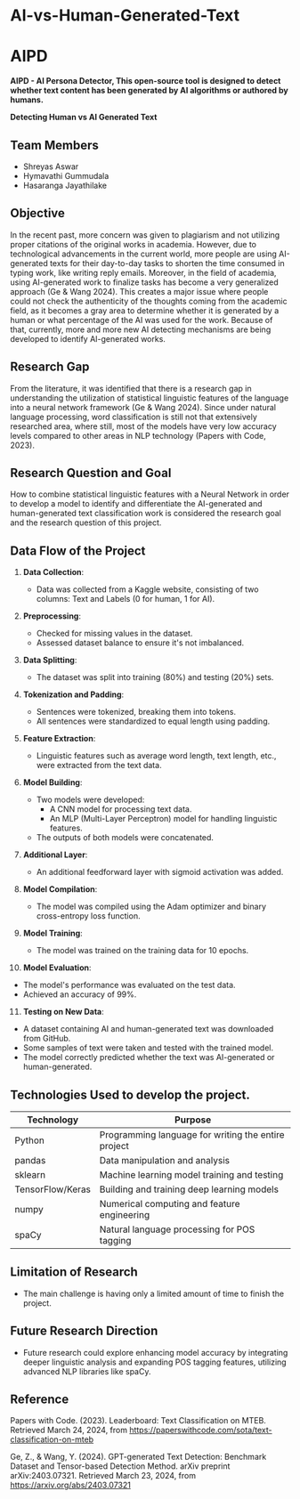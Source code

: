 # AI-vs-Human-Generated-Text

# AIPD

**AIPD - AI Persona Detector, This open-source tool is designed to detect whether text content has been generated by AI algorithms or authored by humans.**

**Detecting Human vs AI Generated Text**

## Team Members
- Shreyas Aswar
- Hymavathi Gummudala
- Hasaranga Jayathilake

## Objective

In the recent past, more concern was given to plagiarism and not utilizing proper citations of the original works in academia. However, due to technological advancements in the current world, more people are using AI-generated texts for their day-to-day tasks to shorten the time consumed in typing work, like writing reply emails. Moreover, in the field of academia, using AI-generated work to finalize tasks has become a very generalized approach (Ge & Wang 2024). This creates a major issue where people could not check the authenticity of the thoughts coming from the academic field, as it becomes a gray area to determine whether it is generated by a human or what percentage of the AI was used for the work. Because of that, currently, more and more new AI detecting mechanisms are being developed to identify AI-generated works.

## Research Gap

From the literature, it was identified that there is a research gap in understanding the utilization of statistical linguistic features of the language into a neural network framework (Ge & Wang 2024). Since under natural language processing, word classification is still not that extensively researched area, where still, most of the models have very low accuracy levels compared to other areas in NLP technology (Papers with Code, 2023).

## Research Question and Goal

How to combine statistical linguistic features with a Neural Network in order to develop a model to identify and differentiate the AI-generated and human-generated text classification work is considered the research goal and the research question of this project.

## Data Flow of the Project

1. **Data Collection**:
   - Data was collected from a Kaggle website, consisting of two columns: Text and Labels (0 for human, 1 for AI).

2. **Preprocessing**:
   - Checked for missing values in the dataset.
   - Assessed dataset balance to ensure it's not imbalanced.

3. **Data Splitting**:
   - The dataset was split into training (80%) and testing (20%) sets.

4. **Tokenization and Padding**:
   - Sentences were tokenized, breaking them into tokens.
   - All sentences were standardized to equal length using padding.

5. **Feature Extraction**:
   - Linguistic features such as average word length, text length, etc., were extracted from the text data.

6. **Model Building**:
   - Two models were developed:
     - A CNN model for processing text data.
     - An MLP (Multi-Layer Perceptron) model for handling linguistic features.
   - The outputs of both models were concatenated.

7. **Additional Layer**:
   - An additional feedforward layer with sigmoid activation was added.

8. **Model Compilation**:
   - The model was compiled using the Adam optimizer and binary cross-entropy loss function.

9. **Model Training**:
   - The model was trained on the training data for 10 epochs.

10. **Model Evaluation**:
   - The model's performance was evaluated on the test data.
   - Achieved an accuracy of 99%.

11. **Testing on New Data**:
   - A dataset containing AI and human-generated text was downloaded from GitHub.
   - Some samples of text were taken and tested with the trained model.
   - The model correctly predicted whether the text was AI-generated or human-generated.

## Technologies Used to develop the project.
| Technology       | Purpose                                              |
|------------------|------------------------------------------------------|
| Python           | Programming language for writing the entire project |
| pandas           | Data manipulation and analysis                       |
| sklearn          | Machine learning model training and testing          |
| TensorFlow/Keras | Building and training deep learning models           |
| numpy            | Numerical computing and feature engineering         |
| spaCy            | Natural language processing for POS tagging          |

## Limitation of Research
- The main challenge is having only a limited amount of time to finish the project.

## Future Research Direction
- Future research could explore enhancing model accuracy by integrating deeper linguistic analysis and expanding POS tagging features, utilizing advanced NLP libraries like spaCy.

## Reference

Papers with Code. (2023). Leaderboard: Text Classification on MTEB. Retrieved March 24, 2024, from https://paperswithcode.com/sota/text-classification-on-mteb

Ge, Z., & Wang, Y. (2024). GPT-generated Text Detection: Benchmark Dataset and Tensor-based Detection Method. arXiv preprint arXiv:2403.07321. Retrieved March 23, 2024, from https://arxiv.org/abs/2403.07321
